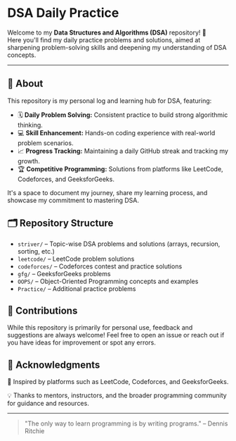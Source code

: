 # **DSA Daily Practice**

Welcome to my **Data Structures and Algorithms (DSA)** repository! 🎯  
Here you'll find my daily practice problems and solutions, aimed at sharpening problem-solving skills and deepening my understanding of DSA concepts.

---

## **📖 About**

This repository is my personal log and learning hub for DSA, featuring:
- 🗓️ **Daily Problem Solving:** Consistent practice to build strong algorithmic thinking.
- 💻 **Skill Enhancement:** Hands-on coding experience with real-world problem scenarios.
- 📈 **Progress Tracking:** Maintaining a daily GitHub streak and tracking my growth.
- 🏆 **Competitive Programming:** Solutions from platforms like LeetCode, Codeforces, and GeeksforGeeks.

It's a space to document my journey, share my learning process, and showcase my commitment to mastering DSA.

## **🗂️ Repository Structure**

- `striver/` – Topic-wise DSA problems and solutions (arrays, recursion, sorting, etc.)
- `leetcode/` – LeetCode problem solutions
- `codeforces/` – Codeforces contest and practice solutions
- `gfg/` – GeeksforGeeks problems
- `OOPS/` – Object-Oriented Programming concepts and examples
- `Practice/` – Additional practice problems

## **🤝 Contributions**

While this repository is primarily for personal use, feedback and suggestions are always welcome! Feel free to open an issue or reach out if you have ideas for improvement or spot any errors.

## **🙏 Acknowledgments**

🌟 Inspired by platforms such as LeetCode, Codeforces, and GeeksforGeeks.

💡 Thanks to mentors, instructors, and the broader programming community for guidance and resources.

---

> "The only way to learn programming is by writing programs." – Dennis Ritchie


